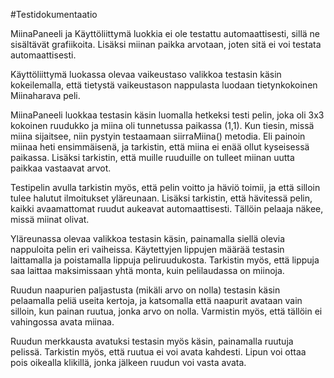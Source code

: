 #Testidokumentaatio

MiinaPaneeli ja Käyttöliittymä luokkia ei ole testattu automaattisesti, sillä ne sisältävät grafiikoita. Lisäksi miinan
paikka arvotaan, joten sitä ei voi testata automaattisesti.

Käyttöliittymä luokassa olevaa vaikeustaso valikkoa testasin käsin kokeilemalla, että tietystä vaikeustason nappulasta
luodaan tietynkokoinen Miinaharava peli.

MiinaPaneeli luokkaa testasin käsin luomalla hetkeksi testi pelin, joka oli 3x3 kokoinen ruudukko ja miina 
oli tunnetussa paikassa (1,1). Kun tiesin, missä miina sijaitsee, niin pystyin testaamaan siirraMiina() metodia.
Eli painoin miinaa heti ensimmäisenä, ja tarkistin, että miina ei enää ollut kyseisessä paikassa. Lisäksi tarkistin, että
muille ruuduille on tulleet miinan uutta paikkaa vastaavat arvot.

Testipelin avulla tarkistin myös, että pelin voitto ja häviö toimii, ja että silloin tulee halutut ilmoitukset yläreunaan.
Lisäksi tarkistin, että hävitessä pelin, kaikki avaamattomat ruudut aukeavat automaattisesti. Tällöin pelaaja
näkee, missä miinat olivat.

Yläreunassa olevaa valikkoa testasin käsin, painamalla siellä olevia nappuloita pelin eri vaiheissa. Käytettyjen
lippujen määrää testasin laittamalla ja poistamalla lippuja peliruudukosta. Tarkistin myös, että lippuja saa
laittaa maksimissaan yhtä monta, kuin pelilaudassa on miinoja.

Ruudun naapurien paljastusta (mikäli arvo on nolla) testasin käsin pelaamalla peliä useita kertoja, ja katsomalla
että naapurit avataan vain silloin, kun painan ruutua, jonka arvo on nolla. Varmistin myös, että tällöin ei
vahingossa avata miinaa.

Ruudun merkkausta avatuksi testasin myös käsin, painamalla ruutuja pelissä. Tarkistin myös, että ruutua ei voi
avata kahdesti. Lipun voi ottaa pois oikealla klikillä, jonka jälkeen ruudun voi vasta avata.
